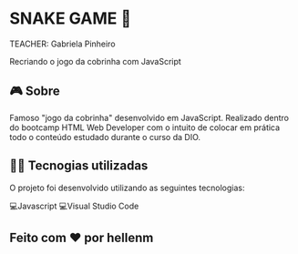 # SNAKE GAME 🐍

TEACHER: Gabriela Pinheiro

Recriando o jogo da cobrinha com JavaScript


## 🎮️ Sobre
Famoso "jogo da cobrinha" desenvolvido em JavaScript. Realizado dentro do bootcamp HTML Web Developer com o intuito de colocar em prática todo o conteúdo estudado durante o curso da DIO.

## 👨‍💻️ Tecnogias utilizadas
O projeto foi desenvolvido utilizando as seguintes tecnologias:

💻️Javascript 💻️Visual Studio Code

## Feito com ❤️ por hellenm

